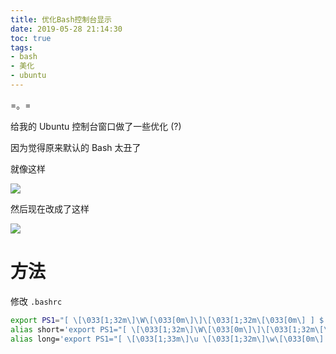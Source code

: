 ```yaml
---
title: 优化Bash控制台显示
date: 2019-05-28 21:14:30
toc: true
tags:
- bash
- 美化
- ubuntu
---
```


=。=<!--more-->

给我的 Ubuntu 控制台窗口做了一些优化 (?)

因为觉得原来默认的 Bash 太丑了

就像这样

![](https://cdn.6-d.cc/img/20190528001.jpg)

然后现在改成了这样

![](https://cdn.6-d.cc/img/20190528002.jpg)

# 方法

修改 `.bashrc`

```bash
export PS1="[ \[\033[1;32m\]\W\[\033[0m\]\]\[\033[1;32m\[\033[0m\] ] $ "
alias short='export PS1="[ \[\033[1;32m\]\W\[\033[0m\]\]\[\033[1;32m\[\033[0m\] ] $ "'
alias long='export PS1="[ \[\033[1;33m\]\u \[\033[1;32m\]\w\[\033[0m\] ] $ " '
```